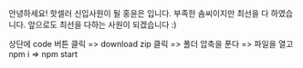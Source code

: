 안녕하세요! 핫셀러 신입사원이 될 홍윤은 입니다. 
부족한 솜씨이지만 최선을 다 하였습니다. 앞으로도 최선을 다하는 사원이 되겠습니다 :)

상단에 code 버튼 클릭 => download zip 클릭 => 폴더 압축을 푼다 => 
파일을 열고 npm i => npm start
